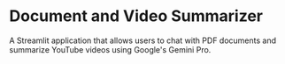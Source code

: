 # Document and Video Summarizer

A Streamlit application that allows users to chat with PDF documents and summarize YouTube videos using Google's Gemini Pro.